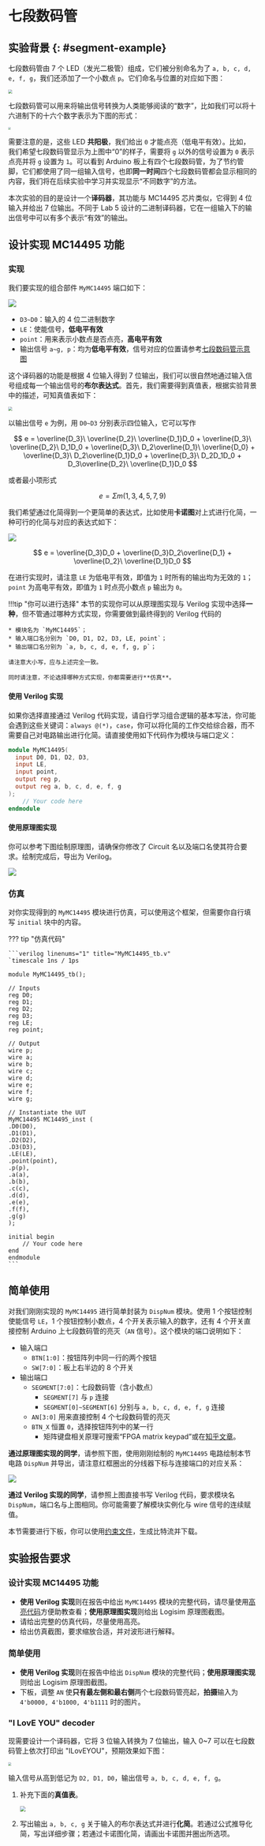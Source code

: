 # 七段数码管

<!-- !!! danger "请注意"
    本实验并未正式公布，内容与要求随时可能变化，仅供提前完成实验的同学参考。 -->

## 实验背景 {: #segment-example}

七段数码管由 7 个 LED（发光二极管）组成，它们被分别命名为了 `a, b, c, d, e, f, g`，我们还添加了一个小数点 `p`。它们命名与位置的对应如下图：

<img src="../pic/one_display.png" style="zoom:50%">

七段数码管可以用来将输出信号转换为人类能够阅读的“数字”，比如我们可以将十六进制下的十六个数字表示为下图的形式：

<img src="../pic/opt_segment.png" style="zoom:30%">

需要注意的是，这些 LED **共阳极**，我们给出 `0` 才能点亮（低电平有效）。比如，我们希望七段数码管显示为上图中“0”的样子，需要将 `g` 以外的信号设置为 `0` 表示点亮并将 `g` 设置为 `1`。可以看到 Arduino 板上有四个七段数码管，为了节约管脚，它们都使用了同一组输入信号，也即**同一时间**四个七段数码管都会显示相同的内容，我们将在后续实验中学习并实现显示“不同数字”的方法。  

本次实验的目的是设计一个**译码器**，其功能与 MC14495 芯片类似，它得到 4 位输入并给出 7 位输出。不同于 Lab 5 设计的二进制译码器，它在一组输入下的输出信号中可以有多个表示“有效”的输出。

## 设计实现 MC14495 功能

### 实现

我们要实现的组合部件 `MyMC14495` 端口如下：

<img src="../pic/my_mc14495.png">

* `D3~D0`：输入的 4 位二进制数字
* `LE`：使能信号，**低电平有效**
* `point`：用来表示小数点是否点亮，**高电平有效**
* 输出信号 `a~g, p`：均为**低电平有效**，信号对应的位置请参考[七段数码管示意图](#segment-example)

这个译码器的功能是根据 4 位输入得到 7 位输出，我们可以很自然地通过输入信号组成每一个输出信号的**布尔表达式**。首先，我们需要得到真值表，根据实验背景中的描述，可知真值表如下：

<img src="../pic/truth_table.png" style="zoom:50%">

以输出信号 `e` 为例，用 `D0~D3` 分别表示四位输入，它可以写作

$$
e = \overline{D_3}\ \overline{D_2}\ \overline{D_1}D_0 + \overline{D_3}\ \overline{D_2}\ D_1D_0 + \overline{D_3}\ D_2\overline{D_1}\ \overline{D_0} + \overline{D_3}\ D_2\overline{D_1}D_0 + \overline{D_3}\ D_2D_1D_0 + D_3\overline{D_2}\ \overline{D_1}D_0
$$

或者最小项形式

$$
e = \Sigma m(1, 3, 4, 5, 7, 9)
$$

我们希望通过化简得到一个更简单的表达式，比如使用**卡诺图**对上式进行化简，一种可行的化简与对应的表达式如下：

<img src="../pic/karnaugh_e.png">

$$
e = \overline{D_3}D_0 + \overline{D_3}D_2\overline{D_1} + \overline{D_2}\ \overline{D_1}D_0
$$

在进行实现时，请注意 `LE` 为低电平有效，即值为 `1` 时所有的输出均为无效的 `1`；`point` 为高电平有效，即值为 `1` 时点亮小数点 `p` 输出为 `0`。

!!!tip "你可以进行选择"
    本节的实现你可以从原理图实现与 Verilog 实现中选择**一种**，但不管通过哪种方式实现，你需要做到最终得到的 Verilog 代码的

    * 模块名为 `MyMC14495`；
    * 输入端口名分别为 `D0, D1, D2, D3, LE, point`；
    * 输出端口名分别为 `a, b, c, d, e, f, g, p`；

    请注意大小写，应与上述完全一致。

    同时请注意，不论选择哪种方式实现，你都需要进行**仿真**。

#### 使用 Verilog 实现

如果你选择直接通过 Verilog 代码实现，请自行学习组合逻辑的基本写法，你可能会遇到这些关键词：`always @(*)`，`case`，你可以将化简的工作交给综合器，而不需要自己对电路输出进行化简。请直接使用如下代码作为模块与端口定义：

```verilog linenums="1"
module MyMC14495(
  input D0, D1, D2, D3,
  input LE,
  input point,
  output reg p,
  output reg a, b, c, d, e, f, g
);
    // Your code here
endmodule
```

#### 使用原理图实现

你可以参考下图绘制原理图，请确保你修改了 Circuit 名以及端口名使其符合要求。绘制完成后，导出为 Verilog。

<img src="../pic/circuit_mc14495.png">

### 仿真

对你实现得到的 `MyMC14495` 模块进行仿真，可以使用这个框架，但需要你自行填写 `initial` 块中的内容。

??? tip "仿真代码"

    ```verilog linenums="1" title="MyMC14495_tb.v"
    `timescale 1ns / 1ps

    module MyMC14495_tb();

    // Inputs
    reg D0;
    reg D1;
    reg D2;
    reg D3;
    reg LE;
    reg point;

    // Output
    wire p;
    wire a;
    wire b;
    wire c;
    wire d;
    wire e;
    wire f;
    wire g;

    // Instantiate the UUT
    MyMC14495 MC14495_inst (
    .D0(D0), 
    .D1(D1), 
    .D2(D2), 
    .D3(D3), 
    .LE(LE), 
    .point(point), 
    .p(p), 
    .a(a), 
    .b(b), 
    .c(c), 
    .d(d), 
    .e(e), 
    .f(f), 
    .g(g)
    );

    initial begin
        // Your code here
    end
    endmodule
    ```

## 简单使用

对我们刚刚实现的 `MyMC14495` 进行简单封装为 `DispNum` 模块。使用 1 个按钮控制使能信号 `LE`，1 个按钮控制小数点，4 个开关表示输入的数字，还有 4 个开关直接控制 Arduino 上七段数码管的亮灭（`AN` 信号）。这个模块的端口说明如下：

* 输入端口
    * `BTN[1:0]`：按钮阵列中同一行的两个按钮
    * `SW[7:0]`：板上右半边的 8 个开关
* 输出端口
    * `SEGMENT[7:0]`：七段数码管（含小数点）
        * `SEGMENT[7]` 与 `p` 连接
        * `SEGMENT[0]~SEGMENT[6]` 分别与 `a, b, c, d, e, f, g` 连接
    * `AN[3:0]` 用来直接控制 4 个七段数码管的亮灭
    * `BTN_X` 恒置 `0`，选择按钮阵列中的某一行
        * 矩阵键盘相关原理可搜索“FPGA matrix keypad”或在[知乎文章](https://zhuanlan.zhihu.com/p/260372039)。

**通过原理图实现的同学**，请参照下图，使用刚刚绘制的 `MyMC14495` 电路绘制本节电路 `DispNum` 并导出，请注意红框圈出的分线器下标与连接端口的对应关系：

<img src="../pic/updated_disp_num.png">

**通过 Verilog 实现的同学**，请参照上图直接书写 Verilog 代码，要求模块名 `DispNum`，端口名与上图相同。你可能需要了解模块实例化与 wire 信号的连续赋值。

本节需要进行下板，你可以使用[约束文件](attachment/constraints_lab6.xdc)，生成比特流并下载。

## 实验报告要求

### 设计实现 MC14495 功能

* **使用 Verilog 实现**则在报告中给出 `MyMC14495` 模块的完整代码，请尽量使用[高亮代码](https://highlightcode.com/)方便助教查看；**使用原理图实现**则给出 Logisim 原理图截图。
* 请给出完整的仿真代码，尽量使用高亮。
* 给出仿真截图，要求缩放合适，并对波形进行解释。

### 简单使用

* **使用 Verilog 实现**则在报告中给出 `DispNum` 模块的完整代码；**使用原理图实现**则给出 Logisim 原理图截图。
* 下板，调整 `AN` 使**只有最左侧和最右侧**两个七段数码管亮起，**拍摄**输入为 `4'b0000, 4'b1000, 4'b1111` 时的图片。

### "I LovE YOU" decoder

现需要设计一个译码器，它将 3 位输入转换为 7 位输出，输入 0~7 可以在七段数码管上依次打印出 "ILovEYOU"，预期效果如下图：

<img src="../pic/iloveu_decoder.png" style="zoom:40%">

输入信号从高到低记为 `D2, D1, D0`，输出信号 `a, b, c, d, e, f, g`。

1. 补充下面的**真值表**。  

    <img src="../pic/iloveu_truth_table.png" style="zoom:70%">

2. 写出输出 `a, b, c, g` 关于输入的布尔表达式并进行**化简**。若通过公式推导化简，写出详细步骤；若通过卡诺图化简，请画出卡诺图并圈出所选项。  